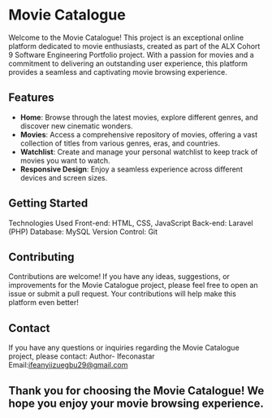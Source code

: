 # Movie Catalogue

Welcome to the Movie Catalogue! This project is an exceptional online platform dedicated to movie enthusiasts, created as part of the ALX Cohort 9 Software Engineering Portfolio project. With a passion for movies and a commitment to delivering an outstanding user experience, this platform provides a seamless and captivating movie browsing experience.

## Features

- **Home**: Browse through the latest movies, explore different genres, and discover new cinematic wonders.
- **Movies**: Access a comprehensive repository of movies, offering a vast collection of titles from various genres, eras, and countries.
- **Watchlist**: Create and manage your personal watchlist to keep track of movies you want to watch.
- **Responsive Design**: Enjoy a seamless experience across different devices and screen sizes.

## Getting Started
Technologies Used
Front-end: HTML, CSS, JavaScript
Back-end: Laravel (PHP)
Database: MySQL
Version Control: Git

## Contributing
Contributions are welcome! If you have any ideas, suggestions, or improvements for the Movie Catalogue project, please feel free to open an issue or submit a pull request. Your contributions will help make this platform even better!

## Contact
If you have any questions or inquiries regarding the Movie Catalogue project, please contact:
Author- Ifeconastar
Email:ifeanyiizuegbu29@gmail.com
## Thank you for choosing the Movie Catalogue! We hope you enjoy your movie browsing experience.
